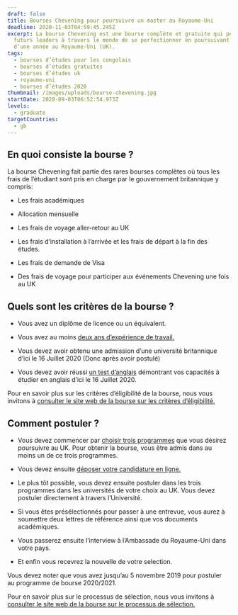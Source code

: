 ```yaml
---
draft: false
title: Bourses Chevening pour poursuivre un master au Royaume-Uni
deadline: 2020-11-03T04:59:45.245Z
excerpt: La bourse Chevening est une bourse complète et gratuite qui permet aux
  futurs leaders à travers le monde de se perfectionner en poursuivant un master
  d’une année au Royaume-Uni (UK).
tags:
  - bourses d’études pour les congolais
  - bourses d’études gratuites
  - bourses d’études uk
  - royaume-uni
  - bourses d’études 2020
thumbnail: /images/uploads/bourse-chevening.jpg
startDate: 2020-09-03T06:52:54.973Z
levels:
  - graduate
targetCountries:
  - gb
---
```


## En quoi consiste la bourse ?

La bourse Chevening fait partie des rares bourses complètes où tous les frais
de l’étudiant sont pris en charge par le gouvernement britannique y compris:

- Les frais académiques

- Allocation mensuelle

- Les frais de voyage aller-retour au UK

- Les frais d’installation à l’arrivée et les frais de départ à la fin des
  études.

- Les frais de demande de Visa

- Des frais de voyage pour participer aux événements Chevening une fois au UK

## Quels sont les critères de la bourse ?

- Vous avez un diplôme de licence ou un équivalent.

- Vous avez au moins <a
  href="https://www.chevening.org/scholarships/who-can-apply/work-experience/"
  rel="noreferrer noopener" target="_blank">deux ans d’expérience de
  travail.</a>

- Vous devez avoir obtenu une admission d’une université britannique d’ici le
  16 Juillet 2020 (Donc après avoir postulé)

- Vous devez avoir réussi <a
  href="https://www.chevening.org/scholarships/who-can-apply/english-language/"
  rel="noreferrer noopener" target="_blank">un test d’anglais</a> démontrant vos
  capacités à étudier en anglais d’ici le 16 Juillet 2020.

Pour en savoir plus sur les critères d’éligibilité de la bourse, nous vous
invitons à <a
  href="https://www.chevening.org/scholarships/who-can-apply/eligibility/"
  target="_blank" rel="noreferrer noopener">consulter le site web de la bourse
sur les critères d’éligibilité.</a>

## Comment postuler ?

- Vous devez commencer par <a
  href="https://www.chevening.org/scholarships/guidance/courses/"
  rel="noreferrer noopener" target="_blank">choisir trois programmes</a> que
  vous désirez poursuivre au UK. Pour obtenir la bourse, vous être admis dans au
  moins un de ce trois programmes.

- Vous devez ensuite <a
  href="https://www.chevening.org/scholarships/guidance/online-application-system/"
  rel="noreferrer noopener" target="_blank">déposer votre candidature en
  ligne.</a>

- Le plus tôt possible, vous devez ensuite postuler dans les trois programmes
  dans les universités de votre choix au UK. Vous devez postuler directement à
  travers l’Université.

- Si vous êtes présélectionnés pour passer à une entrevue, vous aurez à
  soumettre deux lettres de référence ainsi que vos documents académiques.

- Vous passerez ensuite l’interview à l’Ambassade du Royaume-Uni dans votre
  pays.

- Et enfin vous recevrez la nouvelle de votre selection.

Vous devez noter que vous avez jusqu’au 5 novembre 2019 pour postuler au
programme de bourse 2020/2021.

Pour en savoir plus sur le processus de sélection, nous vous invitons à <a
  href="https://www.chevening.org/scholarships/application-timeline/"
  target="_blank" rel="noreferrer noopener">consulter le site web de la bourse
sur le processus de sélection.</a>
